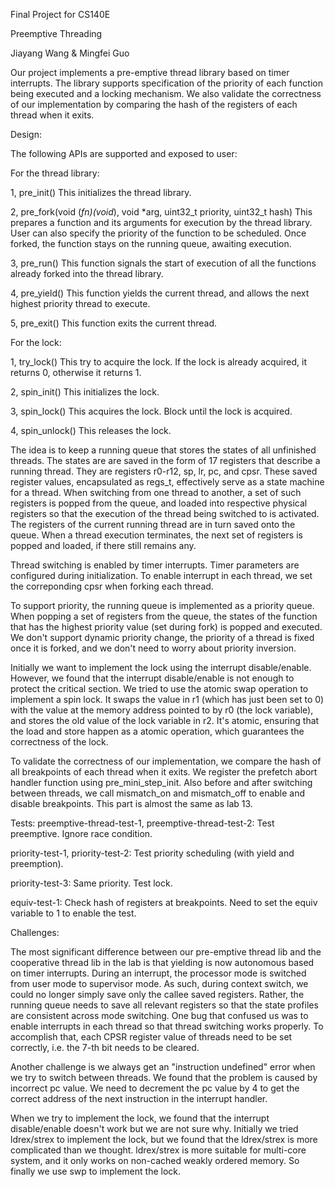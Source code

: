 Final Project for CS140E

Preemptive Threading

Jiayang Wang & Mingfei Guo

Our project implements a pre-emptive thread library based on 
timer interrupts. The library supports specification of the priority 
of each function being executed and a locking mechanism.
We also validate the correctness of our implementation by comparing
the hash of the registers of each thread when it exits.

Design:

The following APIs are supported and exposed to user:

For the thread library:

1, pre_init()
   This initializes the thread library.

2, pre_fork(void (*fn)(void*), void *arg, uint32_t priority, 
   uint32_t hash)
   This prepares a function and its arguments for execution by the 
   thread library. User can also specify the priority of the function 
   to be scheduled. Once forked, the function stays on the running 
   queue, awaiting execution.

3, pre_run()
   This function signals the start of execution of all the functions 
   already forked into the thread library. 

4, pre_yield()
   This function yields the current thread, and allows the next 
   highest priority thread to execute.

5, pre_exit()
   This function exits the current thread.

For the lock:

1, try_lock()
   This try to acquire the lock. If the lock is already acquired,
   it returns 0, otherwise it returns 1.

2, spin_init()
   This initializes the lock.

3, spin_lock()
   This acquires the lock. Block until the lock is acquired.

4, spin_unlock()
   This releases the lock.

The idea is to keep a running queue that stores the states of all unfinished 
threads. The states are are saved in the form of 17 registers that describe 
a running thread. They are registers r0-r12, sp, lr, pc, and cpsr. These saved 
register values, encapsulated as regs_t, effectively serve as a state machine 
for a thread. When switching from one thread to another, a set of such registers 
is popped from the queue, and loaded into respective physical registers so that 
the execution of the thread being switched to is activated. The registers of the 
current running thread are in turn saved onto the queue. When a thread execution 
terminates, the next set of registers is popped and loaded, if there still remains any. 

Thread switching is enabled by timer interrupts. Timer parameters are 
configured during initialization. To enable interrupt in each thread, we 
set the correponding cpsr when forking each thread. 

To support priority, the running queue is implemented as a priority queue. 
When popping a set of registers from the queue, the states of the function 
that has the highest priority value (set during fork) is popped and executed.
We don't support dynamic priority change, the priority of a thread is
fixed once it is forked, and we don't need to worry about priority inversion.

Initially we want to implement the lock using the interrupt disable/enable.
However, we found that the interrupt disable/enable is not enough to protect
the critical section. We tried to use the atomic swap operation to implement 
a spin lock. It swaps the value in r1 (which has just been set to 0) with the 
value at the memory address pointed to by r0 (the lock variable), and stores 
the old value of the lock variable in r2. It's atomic, ensuring that the load 
and store happen as a atomic operation, which guarantees the correctness of 
the lock.

To validate the correctness of our implementation, we compare the hash of
all breakpoints of each thread when it exits. We register the prefetch abort
handler function using pre_mini_step_init. Also before and after switching
between threads, we call mismatch_on and mismatch_off to enable and disable
breakpoints. This part is almost the same as lab 13.

Tests:
   preemptive-thread-test-1, preemptive-thread-test-2:
   Test preemptive. Ignore race condition.

   priority-test-1, priority-test-2:
   Test priority scheduling (with yield and preemption).

   priority-test-3:
   Same priority. Test lock.

   equiv-test-1:
   Check hash of registers at breakpoints. Need to set the equiv variable
   to 1 to enable the test.

Challenges:

The most significant difference between our pre-emptive thread lib and 
the cooperative thread lib in the lab is that yielding is now autonomous 
based on timer interrupts. During an interrupt, the processor mode is 
switched from user mode to supervisor mode. As such, during context switch, 
we could no longer simply save only the callee saved registers. 
Rather, the running queue needs to save all relevant registers so that 
the state profiles are consistent across mode switching. One bug that 
confused us was to enable interrupts in each thread so that thread 
switching works properly. To accomplish that, each CPSR register 
value of threads need to be set correctly, i.e. the 7-th bit needs to be cleared. 

Another challenge is we always get an "instruction undefined" error when
we try to switch between threads. We found that the problem is caused by
incorrect pc value. We need to decrement the pc value by 4 to get the correct
address of the next instruction in the interrupt handler.

When we try to implement the lock, we found that the interrupt disable/enable
doesn't work but we are not sure why. Initially we tried ldrex/strex to implement
the lock, but we found that the ldrex/strex is more complicated than we thought.
ldrex/strex is more suitable for multi-core system, and it only works on non-cached
weakly ordered memory. So finally we use swp to implement the lock.

